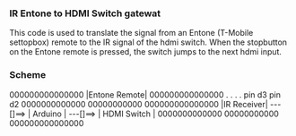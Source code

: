### IR Entone to HDMI Switch gatewat ###
This code is used to translate the signal from an Entone (T-Mobile settopbox) remote to the IR signal of the hdmi switch.
When the stopbutton on the Entone remote is pressed, the switch jumps to the next hdmi input.

### Scheme ###
000000000000000
|Entone Remote|
000000000000000
     .
     .
     .
     .            pin d3          pin d2
0000000000000          00000000000          000000000000000
|IR Receiver| ---[]==> | Arduino | ---[]==> | HDMI Switch | 
0000000000000          00000000000          000000000000000
